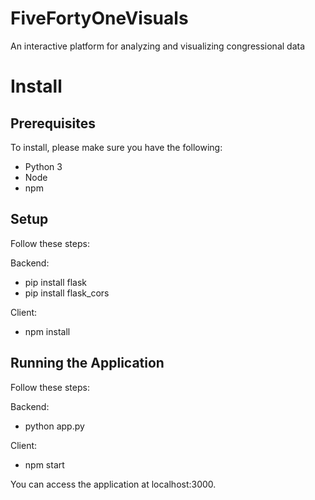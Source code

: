 # FiveFortyOneVisuals
An interactive platform for analyzing and visualizing congressional data

# Install

## Prerequisites
To install, please make sure you have the following:
- Python 3
- Node
- npm

## Setup
Follow these steps:

Backend:
- pip install flask
- pip install flask_cors

Client:
- npm install

## Running the Application
Follow these steps:

Backend:
- python app.py

Client:
- npm start

You can access the application at localhost:3000.
